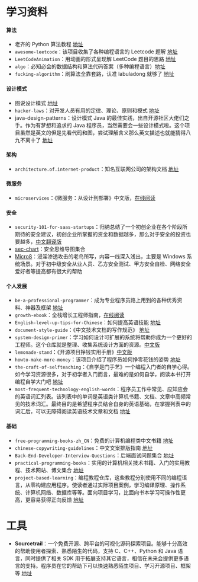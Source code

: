 # 学习资料

#### 算法

- 老齐的 Python 算法教程 [地址](https://hellogithub.com/periodical/statistics/click/?target=https://github.com/qiwsir/algorithm)
- `awesome-leetcode`：该项目收集了各种编程语言的 Leetcode 题解  [地址](https://github.com/tangweikun/awesome-leetcode)
- `LeetCodeAnimation`：用动画的形式呈现解 LeetCode 题目的思路 [地址](https://github.com/MisterBooo/LeetCodeAnimation)
- `algo`：必知必会的数据结构和算法代码答案（多种编程语言）[地址](https://github.com/wangzheng0822/algo)
- `fucking-algorithm`：刷算法全靠套路，认准 labuladong 就够了 [地址](https://github.com/labuladong/fucking-algorithm)



#### 设计模式

- 图说设计模式 [地址](https://design-patterns.readthedocs.io/zh_CN/latest/index.html#)
- `hacker-laws`：对开发人员有用的定律、理论、原则和模式 [地址](https://github.com/nusr/hacker-laws-zh)
- java-design-patterns：设计模式 Java 的最佳实践，出自开源社区大佬们之手。作为有梦想和追求的 Java 程序员，当然需要会一些设计模式啦。这个项目虽然是英文的但是先看代码和图，尝试理解含义那么英文描述也就能猜得八九不离十了 [地址](https://java-design-patterns.com/patterns/)



#### 架构

- `architecture.of.internet-product`：知名互联网公司的架构文档 [地址](https://github.com/davideuler/architecture.of.internet-product)



#### 微服务

- `microservices`：《微服务：从设计到部署》中文版，[在线阅读](http://oopsguy.com/books/microservices/index.html)



#### 安全

- `security-101-for-saas-startups`：归纳总结了一个初创企业在各个阶段所期待的安全建议，初创企业所掌握的资金和数据越多，那么对于安全的投资也要越多，[中文翻译版](https://github.com/forter/security-101-for-saas-startups/blob/chinese/readme.md)
- [sec-chart](https://hellogithub.com/periodical/statistics/click/?target=https://github.com/SecWiki/sec-chart)：安全思维导图集合
- [Micro8](https://hellogithub.com/periodical/statistics/click/?target=https://github.com/Micropoor/Micro8)：浸淫渗透攻击的老鸟所写，内容一线深入浅出，主要是 Windows 系统场景。对于初中级安全从业人员、乙方安全测试、甲方安全自检、网络安全爱好者等提高都有很大的帮助



#### 个人发展

- `be-a-professional-programmer`：成为专业程序员路上用到的各种优秀资料、神器及框架 [地址](https://github.com/stanzhai/be-a-professional-programmer)
- `growth-ebook`：全栈增长工程师指南，[在线阅读](http://growth.phodal.com/)
- `English-level-up-tips-for-Chinese`：如何提高英语技能 [地址](https://hellogithub.com/periodical/statistics/click/?target=https://github.com/byoungd/English-level-up-tips-for-Chinese)
- `document-style-guide`：《中文技术文档的写作规范》 [地址](https://hellogithub.com/periodical/statistics/click/?target=https://github.com/ruanyf/document-style-guide)
- `system-design-primer`：学习如何设计可扩展的系统将帮助你成为一个更好的工程师。这个仓库就是整理、收集系统设计方面的资源。[中文版](https://github.com/donnemartin/system-design-primer/blob/master/README-zh-Hans.md)
- `lemonade-stand`：《开源项目挣钱实用手册》[中文版](https://github.com/wizicer/FinancialSupportForOpenSource)
- `howto-make-more-money`：该项目介绍了程序员如何挣零花钱的姿势 [地址](https://hellogithub.com/periodical/statistics/click/?target=https://github.com/easychen/howto-make-more-money)
- `the-craft-of-selfteaching`：《自学是门手艺》一个编程入门者的自学心得。如今学习资源很多，对于初学者入门而言，最难的是如何自学，阅读本书打开编程自学大门吧 [地址](https://hellogithub.com/periodical/statistics/click/?target=https://github.com/selfteaching/the-craft-of-selfteaching)
- `most-frequent-technology-english-words`：程序员工作中常见、应知应会的英语词汇列表。该列表中的单词是英语类计算机书籍、文档、文章中高频常见的技术词汇。最终目的是希望程序员结合自身的英语基础，在掌握列表中的词汇后，可以无障碍阅读英语技术文章和文档  [地址](https://learn-english.dev/)



#### 基础

- `free-programming-books-zh_CN`：免费的计算机编程类中文书籍 [地址](https://hellogithub.com/periodical/statistics/click/?target=https://github.com/justjavac/free-programming-books-zh_CN)
- `chinese-copywriting-guidelines`：中文文案排版指南  [地址](https://hellogithub.com/periodical/statistics/click/?target=https://github.com/sparanoid/chinese-copywriting-guidelines)
- `Back-End-Developer-Interview-Questions`：后端面试问题集合 [地址](https://hellogithub.com/periodical/statistics/click/?target=https://github.com/monklof/Back-End-Developer-Interview-Questions)
- `practical-programming-books`：实用的计算机相关技术书籍、入门的实用教程、技术网站、博文集合 [地址](https://hellogithub.com/periodical/statistics/click/?target=https://github.com/EZLippi/practical-programming-books)
- `project-based-learning`：编程教程仓库，这些教程分别使用不同的编程语言，从零构建应用程序。使读者通过实际项目案例，学习编译原理、操作系统、计算机网络、数据库等等。面向项目学习，比面向书本学习可操作性更高，更容易获得正向反馈 [地址](https://hellogithub.com/periodical/statistics/click/?target=https://github.com/tuvtran/project-based-learning)



# 工具

- **Sourcetrail**：一个免费开源、跨平台的可视化源码探索项目。能够十分高效的帮助使用者探索、熟悉陌生的代码，支持 C、C++、Python 和 Java 语言，同时提供了相关 SDK 用于拓展支持其它语言，相信在未来会提供更多语言的支持。程序员在它的帮助下可以快速熟悉陌生项目、学习开源项目、框架等  [地址](https://github.com/CoatiSoftware/Sourcetrail)

